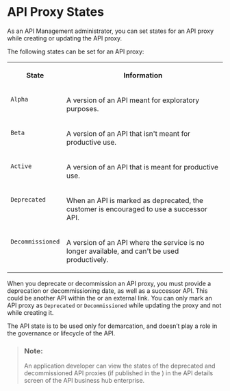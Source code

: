<!-- loio091cda4bc3d3402aa5a8663b8d1541f6 -->

# API Proxy States

As an API Management administrator, you can set states for an API proxy while creating or updating the API proxy.



The following states can be set for an API proxy:


<table>
<tr>
<th valign="top">

State

</th>
<th valign="top">

Information

</th>
</tr>
<tr>
<td valign="top">

`Alpha`

</td>
<td valign="top">

A version of an API meant for exploratory purposes.

</td>
</tr>
<tr>
<td valign="top">

`Beta`

</td>
<td valign="top">

A version of an API that isn't meant for productive use.

</td>
</tr>
<tr>
<td valign="top">

`Active`

</td>
<td valign="top">

A version of an API that is meant for productive use.

</td>
</tr>
<tr>
<td valign="top">

`Deprecated`

</td>
<td valign="top">

When an API is marked as deprecated, the customer is encouraged to use a successor API.

</td>
</tr>
<tr>
<td valign="top">

`Decommissioned`

</td>
<td valign="top">

A version of an API where the service is no longer available, and can't be used productively.

</td>
</tr>
</table>



When you deprecate or decommission an API proxy, you must provide a deprecation or decommissioning date, as well as a successor API. This could be another API within the or an external link. You can only mark an API proxy as `Deprecated` or `Decommissioned` while updating the proxy and not while creating it.

The API state is to be used only for demarcation, and doesn’t play a role in the governance or lifecycle of the API.

> ### Note:  
> An application developer can view the states of the deprecated and decommissioned API proxies \(if published in the \) in the API details screen of the API business hub enterprise.

